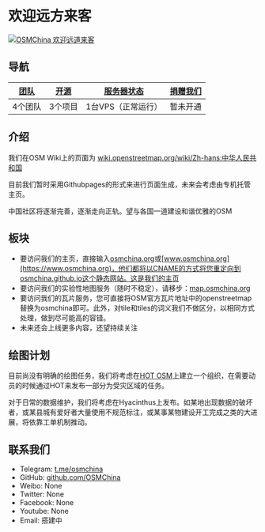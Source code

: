 # 欢迎远方来客

<!-- [![](https://wiki.openstreetmap.org/w/images/thumb/1/10/OpenStreetMap_PRC.svg/300px-OpenStreetMap_PRC.svg.png)](https://wiki.openstreetmap.org/wiki/Zh-hans:%E4%B8%AD%E5%8D%8E%E4%BA%BA%E6%B0%91%E5%85%B1%E5%92%8C%E5%9B%BD) -->

<a href="https://wiki.openstreetmap.org/wiki/Zh-hans:中华人民共和国"><img src="https://wiki.openstreetmap.org/w/images/thumb/1/10/OpenStreetMap_PRC.svg/300px-OpenStreetMap_PRC.svg.png" alt="OSMChina 欢迎远道来客"></a>

## 导航

| [团队](/pages/team/team_overview.md) | [开源](/pages/open_source/os_overview.md) | [服务器状态](/pages/server/server_overview.md) | [捐赠我们](/pages/about_us/donate.md) |
| ---- | ---- | ---------- | ---------- |
| 4个团队 | 3个项目 | 1台VPS（正常运行） | 暂未开通 |

## 介绍

我们在OSM Wiki上的页面为 [wiki.openstreetmap.org/wiki/Zh-hans:中华人民共和国](https://wiki.openstreetmap.org/wiki/Zh-hans:中华人民共和国)

目前我们暂时采用Githubpages的形式来进行页面生成，未来会考虑由专机托管主页。

中国社区将逐渐完善，逐渐走向正轨。望与各国一道建设和谐优雅的OSM

## 板块

+ 要访问我们的主页，直接输入[osmchina.org](https://osmchina.org)或[www.osmchina.org](https://www.osmchina.org)，他们都将以CNAME的方式将您重定向到osmchina.github.io这个静态网站。这是我们的主页
+ 要访问我们的实验性地图服务（随时不稳定），请移步：[map.osmchina.org](https://map.osmchina.org)
+ 要访问我们的瓦片服务，您可直接将OSM官方瓦片地址中的openstreetmap替换为osmchina即可。此外，对tile和tiles的词义我们不做区分，以相同方式处理，做到尽可能高的容错。
+ 未来还会上线更多内容，还望持续关注

## 绘图计划

目前尚没有明确的绘图任务，我们将考虑在[HOT OSM](https://www.hotosm.org/)上建立一个组织，在需要动员的时候通过HOT来发布一部分为受灾区域的任务。

对于日常的数据维护，我们将考虑在Hyacinthus上发布。如某地出现数据的破坏者，或某县城有爱好者大量使用不规范标注，或某事某物建设开工完成之类的大进展，将依靠工单机制推动。

## 联系我们

* Telegram: [t.me/osmchina](https://t.me/osmchina)
* GitHub: [github.com/OSMChina](https://github.com/OSMChina)
* Weibo: None
* Twitter: None
* Facebook: None
* Youtube: None
* Email: 搭建中